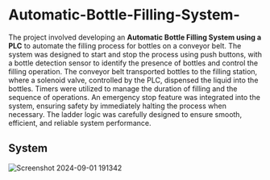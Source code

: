 # Automatic-Bottle-Filling-System-
The project involved developing an **Automatic Bottle Filling System using a PLC** to automate the filling process for bottles on a conveyor belt. The system was designed to start and stop the process using push buttons, with a bottle detection sensor to identify the presence of bottles and control the filling operation. The conveyor belt transported bottles to the filling station, where a solenoid valve, controlled by the PLC, dispensed the liquid into the bottles. Timers were utilized to manage the duration of filling and the sequence of operations. An emergency stop feature was integrated into the system, ensuring safety by immediately halting the process when necessary. The ladder logic was carefully designed to ensure smooth, efficient, and reliable system performance.
## System
![Screenshot 2024-09-01 191342](https://github.com/user-attachments/assets/de515ef0-47fc-4240-8795-f8339bbf7ad5)
